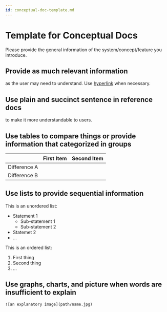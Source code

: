 ```yaml
---
id: conceptual-doc-template.md
---
```


# Template for Conceptual Docs 

Please provide the general information of the system/concept/feature you introduce.

## Provide as much relevant information

as the user may need to understand. Use [hyperlink](url-of-a-page) when necessary.

## Use plain and succinct sentence in reference docs

to make it more understandable to users.

## Use tables to compare things or provide information that categorized in groups

|              | First Item | Second Item |
| ------------ | ---------- | ----------- |
| Difference A |            |             |
| Difference B |            |             |



## Use lists to provide sequential information

This is an unordered list:

- Statement 1
  - Sub-statement 1
  - Sub-statement 2
- Statemet 2
- ...

This is an ordered list:

1. First thing
2. Second thing
3. ...



## Use graphs, charts, and picture when words are insufficient to explain

`![an explanatory image](path/name.jpg)`

